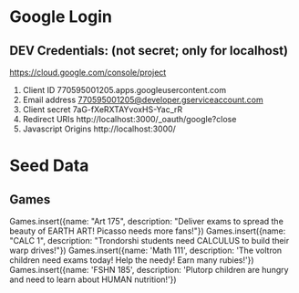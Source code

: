 # Google Login
## DEV Credentials: (not secret; only for localhost)
https://cloud.google.com/console/project
1. Client ID	770595001205.apps.googleusercontent.com
1. Email address	770595001205@developer.gserviceaccount.com
1. Client secret	7aG-fXeRXTAYvoxHS-Yac_rR
1. Redirect URIs	http://localhost:3000/_oauth/google?close
1. Javascript Origins	http://localhost:3000/

# Seed Data

## Games
Games.insert({name: "Art 175", description: "Deliver exams to spread the beauty of EARTH ART! Picasso needs more fans!"})
Games.insert({name: "CALC 1", description: "Trondorshi students need CALCULUS to build their warp drives!"})
Games.insert({name: 'Math 111', description: 'The voltron children need exams today! Help the needy! Earn many rubies!'})
Games.insert({name: 'FSHN 185', description: 'Plutorp children are hungry and need to learn about HUMAN nutrition!'})
